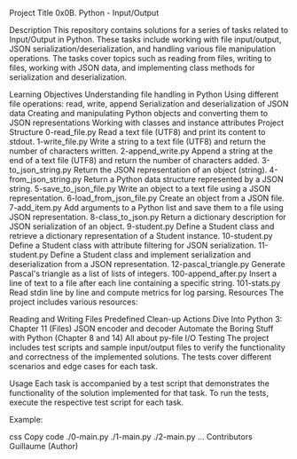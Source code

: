 Project Title
0x0B. Python - Input/Output

Description
This repository contains solutions for a series of tasks related to Input/Output in Python. These tasks include working with file input/output, JSON serialization/deserialization, and handling various file manipulation operations. The tasks cover topics such as reading from files, writing to files, working with JSON data, and implementing class methods for serialization and deserialization.

Learning Objectives
Understanding file handling in Python
Using different file operations: read, write, append
Serialization and deserialization of JSON data
Creating and manipulating Python objects and converting them to JSON representations
Working with classes and instance attributes
Project Structure
0-read_file.py
Read a text file (UTF8) and print its content to stdout.
1-write_file.py
Write a string to a text file (UTF8) and return the number of characters written.
2-append_write.py
Append a string at the end of a text file (UTF8) and return the number of characters added.
3-to_json_string.py
Return the JSON representation of an object (string).
4-from_json_string.py
Return a Python data structure represented by a JSON string.
5-save_to_json_file.py
Write an object to a text file using a JSON representation.
6-load_from_json_file.py
Create an object from a JSON file.
7-add_item.py
Add arguments to a Python list and save them to a file using JSON representation.
8-class_to_json.py
Return a dictionary description for JSON serialization of an object.
9-student.py
Define a Student class and retrieve a dictionary representation of a Student instance.
10-student.py
Define a Student class with attribute filtering for JSON serialization.
11-student.py
Define a Student class and implement serialization and deserialization from a JSON representation.
12-pascal_triangle.py
Generate Pascal's triangle as a list of lists of integers.
100-append_after.py
Insert a line of text to a file after each line containing a specific string.
101-stats.py
Read stdin line by line and compute metrics for log parsing.
Resources
The project includes various resources:

Reading and Writing Files
Predefined Clean-up Actions
Dive Into Python 3: Chapter 11 (Files)
JSON encoder and decoder
Automate the Boring Stuff with Python (Chapter 8 and 14)
All about py-file I/O
Testing
The project includes test scripts and sample input/output files to verify the functionality and correctness of the implemented solutions. The tests cover different scenarios and edge cases for each task.

Usage
Each task is accompanied by a test script that demonstrates the functionality of the solution implemented for that task. To run the tests, execute the respective test script for each task.

Example:

css
Copy code
./0-main.py
./1-main.py
./2-main.py
...
Contributors
Guillaume (Author)
